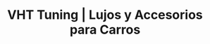 ---
title: "VHT Tuning | Lujos y Accesorios para Carros"
url: /bogota-d-c/vht-tuning-lujos-y-accesorios-para-carros/
shop: Autoteile
---
